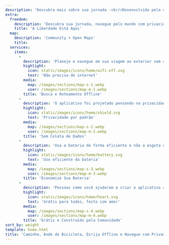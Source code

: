 ```yaml
---
description: 'Descubra mais sobre sua jornada -<br/>Desenvolvido pela comunidade'
extra:
  freedom:
    description: 'Descubra sua jornada, navegue pelo mundo com privacidade e comunidade em primeiro lugar.'
    title: 'A Liberdade Está Aqui'
  map:
    description: 'Community + Open Maps'
    title:
  services:
    items:
      - 
        description: 'Planeje e navegue em sua viagem ao exterior sem a necessidade de dados móveis e pesquise pontos de referência durante uma trilha distante.'
        highlight:
          icon: static/images/icons/home/wifi-off.svg
          text: 'Não precisa de internet'
        media:
          map: /images/sections/map-s-1.webp
          user: /images/sections/map-m-1.webp
        title: 'Busca e Roteamento Offline'
      - 
        description: 'O aplicativo foi projetado pensando na privacidade: não identifica pessoas, não rastreia você e não coleta nenhuma informação.'
        highlight:
          icon: static/images/icons/home/shield.svg
          text: 'Privacidade por padrão'
        media:
          map: /images/sections/map-s-2.webp
          user: /images/sections/map-m-2.webp
        title: 'Sem Coleta de Dados'
      - 
        description: 'Usa a bateria de forma eficiente e não a esgota como outros aplicativos de navegação.'
        highlight:
          icon: static/images/icons/home/battery.svg
          text: 'Uso eficiente da bateria'
        media:
          map: /images/sections/map-s-3.webp
          user: /images/sections/map-m-3.webp
        title: 'Economize Sua Bateria'
      - 
        description: 'Pessoas como você ajudaram a criar o aplicativo adicionando locais ao <span class="text-icon"><svg viewBox="0 0 19 19"><use href="#icon-open-street-map"></use></svg> [OpenStreetMap](https://openstreetmap.org)</span>, dando feedback sobre os recursos e contribuindo com código no Codeberg na comunidade de código aberto.'
        highlight:
          icon: static/images/icons/home/heart.svg
          text: 'Grátis para todos, feito com amor'
        media:
          map: /images/sections/map-s-4.webp
          user: /images/sections/map-m-4.webp
        title: 'Grátis e Construído pela Comunidade'
sort_by: weight
template: home.html
title: 'Caminhe, Ande de Bicicleta, Dirija Offline e Navegue com Privacidade'
---
```

